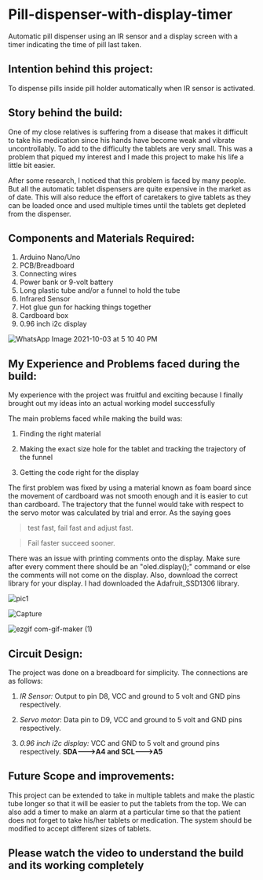 # Pill-dispenser-with-display-timer
Automatic pill dispenser using an IR sensor and a display screen with a timer indicating the time of pill last taken.
## Intention behind this project:
To dispense pills inside pill holder automatically when IR sensor is activated.
## Story behind the build:
One of my close relatives is suffering from a disease that makes it difficult to take his medication since his hands have become weak and vibrate uncontrollably. To add to the difficulty the tablets are very small. This was a problem that piqued my interest and I made this project to make his life a little bit easier.

After some research, I noticed that this problem is faced by many people. But all the automatic tablet dispensers are quite expensive in the market as of date. This will also reduce the effort of caretakers to give tablets as they can be loaded once and used multiple times until the tablets get depleted from the dispenser.

## Components and Materials Required:
1. Arduino Nano/Uno
2. PCB/Breadboard
3. Connecting wires
4. Power bank or 9-volt battery
5. Long plastic tube and/or a funnel to hold the tube
6. Infrared Sensor
7. Hot glue gun for hacking things together
8. Cardboard box
9. 0.96 inch i2c display

![WhatsApp Image 2021-10-03 at 5 10 40 PM](https://user-images.githubusercontent.com/75200693/135752211-f669fb75-571c-408b-a687-339e722f8b2d.jpeg)


## My Experience and Problems faced during the build:

My experience with the project was fruitful and exciting because I finally brought out my ideas into an actual working model successfully

The main problems faced while making the build was:

1. Finding the right material

2. Making the exact size hole for the tablet and tracking the trajectory of the funnel

3. Getting the code right for the display

The first problem was fixed by using a material known as foam board since the movement of cardboard was not smooth enough and it is easier to cut than cardboard.
The trajectory that the funnel would take with respect to the servo motor was calculated by trial and error. As the saying goes 

> test fast, fail fast and adjust fast.

> Fail faster succeed sooner.

There was an issue with printing comments onto the display. Make sure after every comment there should be an "oled.display();" command or else the comments will not come on the display. Also, download the correct library for your display. I had downloaded the Adafruit_SSD1306 library.



![pic1](https://user-images.githubusercontent.com/75200693/135752148-e090f6f0-3fda-48c8-a70f-c4aa8b0bdbab.jpeg)


![Capture](https://user-images.githubusercontent.com/75200693/135750978-80a4ad36-2a25-4de7-8492-4ca29de9a5aa.PNG)

![ezgif com-gif-maker (1)](https://user-images.githubusercontent.com/75200693/135755322-77c52c74-eff3-4127-85a6-421892dc44e6.gif)

## Circuit Design:
The project was done on a breadboard for simplicity. The connections are as follows:

1. *IR Sensor:* Output to pin D8, VCC and ground to 5 volt and GND pins respectively.

2. *Servo motor*: Data pin to D9, VCC and ground to 5 volt and GND pins respectively.

3. *0.96 inch i2c display:* VCC and GND to 5 volt and ground pins respectively. **SDA--->A4 and SCL--->A5**

## Future Scope and improvements:
This project can be extended to take in multiple tablets and make the plastic tube longer so that it will be easier to put the tablets from the top.
We can also add a timer to make an alarm at a particular time so that the patient does not forget to take his/her tablets or medication.
The system should be modified to accept different sizes of tablets.

## Please watch the video to understand the build and its working completely




